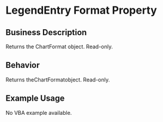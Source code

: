 # LegendEntry Format Property

## Business Description
Returns the ChartFormat object. Read-only.

## Behavior
Returns theChartFormatobject. Read-only.

## Example Usage
No VBA example available.